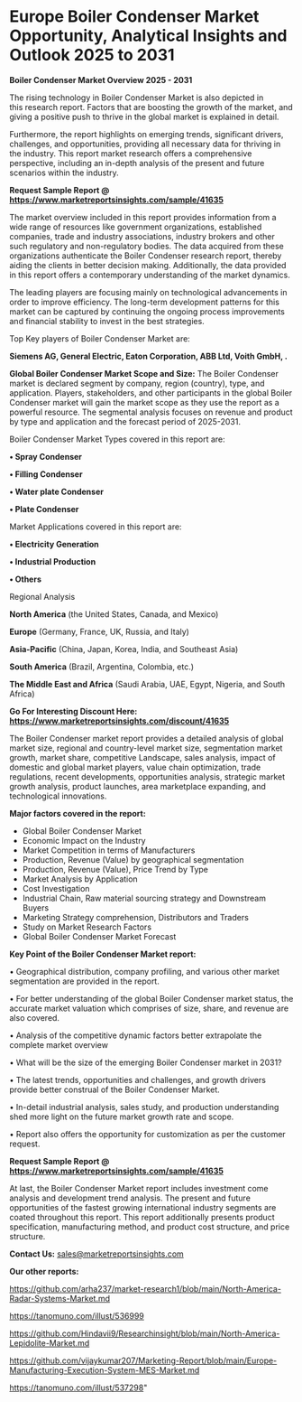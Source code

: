 # Europe Boiler Condenser Market Opportunity, Analytical Insights and Outlook 2025 to 2031

<Strong> Boiler Condenser Market Overview 2025 - 2031</strong>

The rising technology in Boiler Condenser Market is also depicted in this research report. Factors that are boosting the growth of the market, and giving a positive push to thrive in the global market is explained in detail.

Furthermore, the report highlights on emerging trends, significant drivers, challenges, and opportunities, providing all necessary data for thriving in the industry. This report market research offers a comprehensive perspective, including an in-depth analysis of the present and future scenarios within the industry.

<strong>Request Sample Report @ <a href=https://www.marketreportsinsights.com/sample/41635>https://www.marketreportsinsights.com/sample/41635</a></strong>

The market overview included in this report provides information from a wide range of resources like government organizations, established companies, trade and industry associations, industry brokers and other such regulatory and non-regulatory bodies. The data acquired from these organizations authenticate the Boiler Condenser research report, thereby aiding the clients in better decision making. Additionally, the data provided in this report offers a contemporary understanding of the market dynamics.

The leading players are focusing mainly on technological advancements in order to improve efficiency. The long-term development patterns for this market can be captured by continuing the ongoing process improvements and financial stability to invest in the best strategies.

Top Key players of Boiler Condenser Market are:

<strong>Siemens AG, General Electric, Eaton Corporation, ABB Ltd, Voith GmbH, .</strong>

<strong><b>Global Boiler Condenser Market Scope and Size:</b></strong>
The Boiler Condenser market is declared segment by company, region (country), type, and application. Players, stakeholders, and other participants in the global Boiler Condenser market will gain the market scope as they use the report as a powerful resource. The segmental analysis focuses on revenue and product by type and application and the forecast period of 2025-2031.

Boiler Condenser Market Types covered in this report are:

<strong>•  Spray Condenser

•  Filling Condenser

•  Water plate Condenser

•  Plate Condenser</strong>

Market Applications covered in this report are:

<strong>•  Electricity Generation

•  Industrial Production

•  Others</strong> 

Regional Analysis

<strong>North America</strong> (the United States, Canada, and Mexico)

<strong>Europe</strong> (Germany, France, UK, Russia, and Italy)

<strong>Asia-Pacific</strong> (China, Japan, Korea, India, and Southeast Asia)

<strong>South America</strong> (Brazil, Argentina, Colombia, etc.)

<strong>The Middle East and Africa</strong> (Saudi Arabia, UAE, Egypt, Nigeria, and South Africa)

<strong>Go For Interesting Discount Here: <a href=https://www.marketreportsinsights.com/discount/41635>https://www.marketreportsinsights.com/discount/41635</a></strong>

The Boiler Condenser market report provides a detailed analysis of global market size, regional and country-level market size, segmentation market growth, market share, competitive Landscape, sales analysis, impact of domestic and global market players, value chain optimization, trade regulations, recent developments, opportunities analysis, strategic market growth analysis, product launches, area marketplace expanding, and technological innovations.

<strong><b>Major factors covered in the report:</b></strong>
<ul>
  <li>Global Boiler Condenser Market </li>
  <li>Economic Impact on the Industry</li>
  <li>Market Competition in terms of Manufacturers</li>
  <li>Production, Revenue (Value) by geographical segmentation</li>
  <li>Production, Revenue (Value), Price Trend by Type</li>
  <li>Market Analysis by Application</li>
  <li>Cost Investigation</li>
  <li>Industrial Chain, Raw material sourcing strategy and Downstream Buyers</li>
  <li>Marketing Strategy comprehension, Distributors and Traders</li>
  <li>Study on Market Research Factors</li>
  <li>Global Boiler Condenser Market Forecast</li>
</ul>

<strong><b>Key Point of the Boiler Condenser Market report:</b></strong>

• Geographical distribution, company profiling, and various other market segmentation are provided in the report.

• For better understanding of the global Boiler Condenser market status, the accurate market valuation which comprises of size, share, and revenue are also covered.

• Analysis of the competitive dynamic factors better extrapolate the complete market overview

• What will be the size of the emerging Boiler Condenser market in 2031?

• The latest trends, opportunities and challenges, and growth drivers provide better construal of the Boiler Condenser Market.

• In-detail industrial analysis, sales study, and production understanding shed more light on the future market growth rate and scope.

• Report also offers the opportunity for customization as per the customer request.

<strong>Request Sample Report @ <a href=https://www.marketreportsinsights.com/sample/41635>https://www.marketreportsinsights.com/sample/41635</a></strong>

At last, the Boiler Condenser Market report includes investment come analysis and development trend analysis. The present and future opportunities of the fastest growing international industry segments are coated throughout this report. This report additionally presents product specification, manufacturing method, and product cost structure, and price structure.

<strong>Contact Us:</strong>
sales@marketreportsinsights.com

<strong>Our other reports:</strong>

<a href=https://github.com/arha237/market-research1/blob/main/North-America-Radar-Systems-Market.md>https://github.com/arha237/market-research1/blob/main/North-America-Radar-Systems-Market.md</a>

<a href=https://tanomuno.com/illust/536999>https://tanomuno.com/illust/536999</a>

<a href=https://github.com/Hindavii9/Researchinsight/blob/main/North-America-Lepidolite-Market.md>https://github.com/Hindavii9/Researchinsight/blob/main/North-America-Lepidolite-Market.md</a>

<a href=https://github.com/vijaykumar207/Marketing-Report/blob/main/Europe-Manufacturing-Execution-System-MES-Market.md>https://github.com/vijaykumar207/Marketing-Report/blob/main/Europe-Manufacturing-Execution-System-MES-Market.md</a>

<a href=https://tanomuno.com/illust/537298>https://tanomuno.com/illust/537298</a>"
